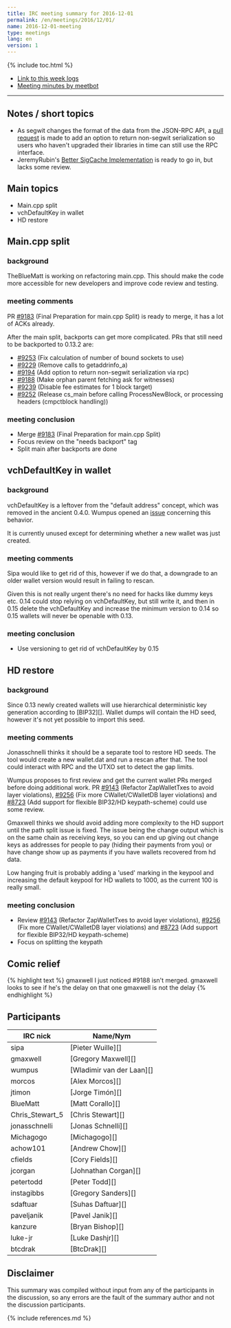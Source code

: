 ```yaml
---
title: IRC meeting summary for 2016-12-01
permalink: /en/meetings/2016/12/01/
name: 2016-12-01-meeting
type: meetings
lang: en
version: 1
---
```

{% include toc.html %}
 
- [Link to this week logs](https://botbot.me/freenode/bitcoin-core-dev/2016-12-01/?msg=77318530&page=4)
- [Meeting minutes by meetbot](http://www.erisian.com.au/meetbot/bitcoin-core-dev/2016/bitcoin-core-dev.2016-12-01-19.00.html)
 
---

## Notes / short topics

- As segwit changes the format of the data from the JSON-RPC API, a [pull request][#9194] is made to add an option to return non-segwit serialization so users who haven't upgraded their libraries in time can still use the RPC interface.
- JeremyRubin's [Better SigCache Implementation][#8895] is ready to go in, but lacks some review. 

## Main topics
 
- Main.cpp split
- vchDefaultKey in wallet
- HD restore

## Main.cpp split

### background

TheBlueMatt is working on refactoring main.cpp. This should make the code more accessible for new developers and improve code review and testing.

### meeting comments

PR [#9183][] (Final Preparation for main.cpp Split) is ready to merge, it has a lot of ACKs already. 

After the main split, backports can get more complicated. PRs that still need to be backported to 0.13.2 are:
- [#9253][] (Fix calculation of number of bound sockets to use)
- [#9229][] (Remove calls to getaddrinfo_a)
- [#9194][] (Add option to return non-segwit serialization via rpc)
- [#9188][] (Make orphan parent fetching ask for witnesses)
- [#9239][] (Disable fee estimates for 1 block target)
- [#9252][] (Release cs_main before calling ProcessNewBlock, or processing headers (cmpctblock handling))

### meeting conclusion

- Merge [#9183][] (Final Preparation for main.cpp Split)
- Focus review on the "needs backport" tag
- Split main after backports are done

## vchDefaultKey in wallet

### background

vchDefaultKey is a leftover from the "default address" concept, which was removed in the ancient 0.4.0. Wumpus opened an [issue](https://github.com/bitcoin/bitcoin/issues/8416) concerning this behavior.

It is currently unused except for determining whether a new wallet was just created.

### meeting comments

Sipa would like to get rid of this, however if we do that, a downgrade to an older wallet version would result in failing to rescan.

Given this is not really urgent there's no need for hacks like dummy keys etc. 0.14 could stop relying on vchDefaultKey, but still write it, and then in 0.15 delete the vchDefaultKey and increase the minimum version to 0.14 so 0.15 wallets will never be openable with 0.13.

### meeting conclusion

- Use versioning to get rid of vchDefaultKey by 0.15 

## HD restore

### background

Since 0.13 newly created wallets will use hierarchical deterministic key generation according to [BIP32][]. Wallet dumps will contain the HD seed, however it's not yet possible to import this seed.

### meeting comments

Jonasschnelli thinks it should be a separate tool to restore HD seeds. The tool would create a new wallet.dat and run a rescan after that. The tool could interact with RPC and the UTXO set to detect the gap limits.

Wumpus proposes to first review and get the current wallet PRs merged before doing additional work. PR [#9143][] (Refactor ZapWalletTxes to avoid layer violations), [#9256][] (Fix more CWallet/CWalletDB layer violations) and [#8723][] (Add support for flexible BIP32/HD keypath-scheme) could use some review.

Gmaxwell thinks we should avoid adding more complexity to the HD support until the path split issue is fixed. The issue being the change output which is on the same chain as receiving keys, so you can end up giving out change keys as addresses for people to pay (hiding their payments from you) or have change show up as payments if you have wallets recovered from hd data.

Low hanging fruit is probably adding a 'used' marking in the keypool and increasing the default keypool for HD wallets to 1000, as the current 100 is really small.

### meeting conclusion

- Review [#9143][] (Refactor ZapWalletTxes to avoid layer violations), [#9256][] (Fix more CWallet/CWalletDB layer violations) and [#8723][] (Add support for flexible BIP32/HD keypath-scheme)
- Focus on splitting the keypath

## Comic relief

{% highlight text %}
gmaxwell      I just noticed #9188 isn't merged. 
gmaxwell looks to see if he's the delay on that one
gmaxwell is not the delay
{% endhighlight %}

## Participants
 
| IRC nick        | Name/Nym                  |
|-----------------|---------------------------|
| sipa            | [Pieter Wuille][]         |
| gmaxwell        | [Gregory Maxwell][]       |
| wumpus          | [Wladimir van der Laan][] |
| morcos          | [Alex Morcos][]           |
| jtimon          | [Jorge Timón][]           |
| BlueMatt        | [Matt Corallo][]          |
| Chris_Stewart_5 | [Chris Stewart][]         |
| jonasschnelli   | [Jonas Schnelli][]        |
| Michagogo       | [Michagogo][]             |
| achow101        | [Andrew Chow][]           |
| cfields         | [Cory Fields][]           |
| jcorgan         | [Johnathan Corgan][]      |
| petertodd       | [Peter Todd][]            |
| instagibbs      | [Gregory Sanders][]       |
| sdaftuar        | [Suhas Daftuar][]         |
| paveljanik      | [Pavel Janik][]           |
| kanzure         | [Bryan Bishop][]          |
| luke-jr         | [Luke Dashjr][]           |
| btcdrak         | [BtcDrak][]               |

## Disclaimer
 
This summary was compiled without input from any of the participants in the discussion, so any errors are the fault of the summary author and not the discussion participants.

[#9194]: https://github.com/bitcoin/bitcoin/pull/9194
[#8895]: https://github.com/bitcoin/bitcoin/pull/8895
[#9183]: https://github.com/bitcoin/bitcoin/pull/9183
[#9229]: https://github.com/bitcoin/bitcoin/pull/9229
[#9194]: https://github.com/bitcoin/bitcoin/pull/9194
[#9188]: https://github.com/bitcoin/bitcoin/pull/9188
[#9239]: https://github.com/bitcoin/bitcoin/pull/9239
[#9252]: https://github.com/bitcoin/bitcoin/pull/9252
[#9253]: https://github.com/bitcoin/bitcoin/pull/9253
[#9143]: https://github.com/bitcoin/bitcoin/pull/9143
[#9256]: https://github.com/bitcoin/bitcoin/pull/9256
[#8723]: https://github.com/bitcoin/bitcoin/pull/8723

{% include references.md %}
